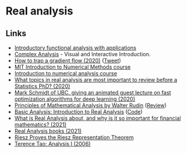 # Real analysis

## Links

- [Introductory functional analysis with applications](http://www-personal.acfr.usyd.edu.au/spns/cdm/resources/Kreyszig%20-%20Introductory%20Functional%20Analysis%20with%20Applications.pdf)
- [Complex Analysis](https://complex-analysis.com/) - Visual and Interactive Introduction.
- [How to trap a gradient flow (2020)](https://www.youtube.com/watch?v=IFQNOxQLxTg) ([Tweet](https://twitter.com/SebastienBubeck/status/1230140379237769216))
- [MIT Introduction to Numerical Methods course](https://github.com/mitmath/18335)
- [Introduction to numerical analysis course](https://github.com/mitmath/18330)
- [What topics in real analysis are most important to review before a Statistics PhD? (2020)](https://www.reddit.com/r/statistics/comments/flmo8z/e_what_topics_in_real_analysis_are_most_important/)
- [Mark Schmidt of UBC, giving an animated guest lecture on fast optimization algorithms for deep learning (2020)](https://www.youtube.com/watch?v=nk4M-kYvaNU)
- [Principles of Mathematical Analysis by Walter Rudin](https://www.goodreads.com/book/show/292079.Principles_of_Mathematical_Analysis) ([Review](https://hampuswessman.se/2021/01/principles-of-mathematical-analysis/))
- [Basic Analysis: Introduction to Real Analysis](https://www.jirka.org/ra/) ([Code](https://github.com/jirilebl/ra))
- [What is Real Analysis about, and why is it so important for financial mathematics? (2021)](https://www.reddit.com/r/learnmath/comments/mqc7n3/what_is_real_analysis_about_and_why_is_it_so/)
- [Real Analysis books (2021)](https://www.reddit.com/r/learnmath/comments/nc7c1v/real_analysis_books_which_to_use/)
- [Riesz Proves the Riesz Representation Theorem](http://nonagon.org/ExLibris/riesz-proves-riesz-representation-theorem)
- [Terence Tao: Analysis I (2006)](https://lms.umb.sk/pluginfile.php/111477/mod_page/content/5/TerenceTao_Analysis.I.Third.Edition.pdf)

